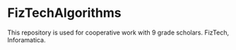 # FizTechAlgorithms
This repository is used for cooperative work with 9 grade scholars. FizTech, Inforamatica.
